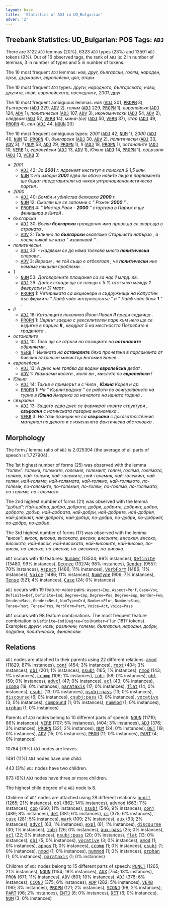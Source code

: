 ```yaml
---
layout: base
title:  'Statistics of ADJ in UD_Bulgarian'
udver: '2'
---
```


## Treebank Statistics: UD_Bulgarian: POS Tags: `ADJ`

There are 3122 `ADJ` lemmas (20%), 6323 `ADJ` types (23%) and 13591 `ADJ` tokens (9%).
Out of 16 observed tags, the rank of `ADJ` is: 2 in number of lemmas, 3 in number of types and 5 in number of tokens.

The 10 most frequent `ADJ` lemmas: <em>нов, друг, български, голям, народен, пръв, държавен, европейски, цял, втори</em>

The 10 most frequent `ADJ` types:  <em>други, народното, българската, нова, другите, нови, европейската, последните, 2001, друг</em>

The 10 most frequent ambiguous lemmas: <em>нов</em> (<tt><a href="bg-pos-ADJ.html">ADJ</a></tt> 301, <tt><a href="bg-pos-PROPN.html">PROPN</a></tt> 3), <em>български</em> (<tt><a href="bg-pos-ADJ.html">ADJ</a></tt> 229, <tt><a href="bg-pos-ADV.html">ADV</a></tt> 2), <em>голям</em> (<tt><a href="bg-pos-ADJ.html">ADJ</a></tt> 229, <tt><a href="bg-pos-PROPN.html">PROPN</a></tt> 1), <em>европейски</em> (<tt><a href="bg-pos-ADJ.html">ADJ</a></tt> 124, <tt><a href="bg-pos-ADV.html">ADV</a></tt> 1), <em>политически</em> (<tt><a href="bg-pos-ADJ.html">ADJ</a></tt> 107, <tt><a href="bg-pos-ADV.html">ADV</a></tt> 3), <em>икономически</em> (<tt><a href="bg-pos-ADJ.html">ADJ</a></tt> 54, <tt><a href="bg-pos-ADV.html">ADV</a></tt> 2), <em>следвам</em> (<tt><a href="bg-pos-ADJ.html">ADJ</a></tt> 52, <tt><a href="bg-pos-VERB.html">VERB</a></tt> 14), <em>мина-(се)</em> (<tt><a href="bg-pos-ADJ.html">ADJ</a></tt> 50, <tt><a href="bg-pos-VERB.html">VERB</a></tt> 37), <em>стар</em> (<tt><a href="bg-pos-ADJ.html">ADJ</a></tt> 49, <tt><a href="bg-pos-PROPN.html">PROPN</a></tt> 4), <em>син</em> (<tt><a href="bg-pos-ADJ.html">ADJ</a></tt> 44, <tt><a href="bg-pos-NOUN.html">NOUN</a></tt> 20)

The 10 most frequent ambiguous types:  <em>2001</em> (<tt><a href="bg-pos-ADJ.html">ADJ</a></tt> 42, <tt><a href="bg-pos-NUM.html">NUM</a></tt> 1), <em>2000</em> (<tt><a href="bg-pos-ADJ.html">ADJ</a></tt> 40, <tt><a href="bg-pos-NUM.html">NUM</a></tt> 12, <tt><a href="bg-pos-PROPN.html">PROPN</a></tt> 4), <em>български</em> (<tt><a href="bg-pos-ADJ.html">ADJ</a></tt> 30, <tt><a href="bg-pos-ADV.html">ADV</a></tt> 2), <em>политически</em> (<tt><a href="bg-pos-ADJ.html">ADJ</a></tt> 33, <tt><a href="bg-pos-ADV.html">ADV</a></tt> 3), <em>1</em> (<tt><a href="bg-pos-NUM.html">NUM</a></tt> 53, <tt><a href="bg-pos-ADJ.html">ADJ</a></tt> 29, <tt><a href="bg-pos-PROPN.html">PROPN</a></tt> 1), <em>II</em> (<tt><a href="bg-pos-ADJ.html">ADJ</a></tt> 18, <tt><a href="bg-pos-PROPN.html">PROPN</a></tt> 1), <em>останалите</em> (<tt><a href="bg-pos-ADJ.html">ADJ</a></tt> 10, <tt><a href="bg-pos-VERB.html">VERB</a></tt> 1), <em>европейски</em> (<tt><a href="bg-pos-ADJ.html">ADJ</a></tt> 13, <tt><a href="bg-pos-ADV.html">ADV</a></tt> 1), <em>Южна</em> (<tt><a href="bg-pos-ADJ.html">ADJ</a></tt> 14, <tt><a href="bg-pos-PROPN.html">PROPN</a></tt> 1), <em>свързани</em> (<tt><a href="bg-pos-ADJ.html">ADJ</a></tt> 13, <tt><a href="bg-pos-VERB.html">VERB</a></tt> 3)


* <em>2001</em>
  * <tt><a href="bg-pos-ADJ.html">ADJ</a></tt> 42: <em>За <b>2001</b> г. ядреният институт е поискал $ 1,5 млн.</em>
  * <tt><a href="bg-pos-NUM.html">NUM</a></tt> 1: <em>На избори <b>2001</b> едва ли обаче новите лица в парламента ще бъдат представители на някоя ултранационалистическа партия .</em>
* <em>2000</em>
  * <tt><a href="bg-pos-ADJ.html">ADJ</a></tt> 40: <em>Бомби и убийства белязаха <b>2000</b> г.</em>
  * <tt><a href="bg-pos-NUM.html">NUM</a></tt> 12: <em>Смолян ще се запомни с " Рожен <b>2000</b> " .</em>
  * <tt><a href="bg-pos-PROPN.html">PROPN</a></tt> 4: <em>" Мастер Рали - <b>2000</b> " стартира в Париж и ще финишира в Китай .</em>
* <em>български</em>
  * <tt><a href="bg-pos-ADJ.html">ADJ</a></tt> 30: <em>Всеки <b>български</b> гражданин има право да се завръща в страната .</em>
  * <tt><a href="bg-pos-ADV.html">ADV</a></tt> 2: <em>Типично по <b>български</b> окаляхме Старшията набързо , а после никой не каза " извинявай " .</em>
* <em>политически</em>
  * <tt><a href="bg-pos-ADJ.html">ADJ</a></tt> 33: <em>- Надявам се да няма толкова много <b>политически</b> спорове .</em>
  * <tt><a href="bg-pos-ADV.html">ADV</a></tt> 3: <em>Вярвам , че той също е отбелязал , че <b>политически</b> ние нямаме никакви проблеми .</em>
* <em>1</em>
  * <tt><a href="bg-pos-NUM.html">NUM</a></tt> 53: <em>Договорените плащания са за над <b>1</b> млрд. лв.</em>
  * <tt><a href="bg-pos-ADJ.html">ADJ</a></tt> 29: <em>Данък сгради ще се плаща с 5 % отстъпка между <b>1</b> февруари и 31 март .</em>
  * <tt><a href="bg-pos-PROPN.html">PROPN</a></tt> 1: <em>Четиримата са акционери и съдружници на Капустин във фирмите " Лайф чойс интернешънъл " и " Лайф чойс банк <b>1</b> " .</em>
* <em>II</em>
  * <tt><a href="bg-pos-ADJ.html">ADJ</a></tt> 18: <em>Католиците поканиха Йоан-Павел <b>II</b> преди седмица .</em>
  * <tt><a href="bg-pos-PROPN.html">PROPN</a></tt> 1: <em>Циркът заедно с увеселителен парк към него ще се издигне в парцел <b>II</b> , квадрат 5 на местността Погребите в градината .</em>
* <em>останалите</em>
  * <tt><a href="bg-pos-ADJ.html">ADJ</a></tt> 10: <em>Това ще се отрази на позициите на <b>останалите</b> обвиняеми .</em>
  * <tt><a href="bg-pos-VERB.html">VERB</a></tt> 1: <em>Имената на <b>останалите</b> бяха прочетени в парламента от бившия вътрешен министър Богомил Бонев .</em>
* <em>европейски</em>
  * <tt><a href="bg-pos-ADJ.html">ADJ</a></tt> 13: <em>А днес ние трябва да водим <b>европейски</b> дебат .</em>
  * <tt><a href="bg-pos-ADV.html">ADV</a></tt> 1: <em>Уважаеми колеги , моля ви , мислете по <b>европейски</b> !</em>
* <em>Южна</em>
  * <tt><a href="bg-pos-ADJ.html">ADJ</a></tt> 14: <em>Такъв е примерът и с Чили , <b>Южна</b> Корея и др.</em>
  * <tt><a href="bg-pos-PROPN.html">PROPN</a></tt> 1: <em>На " Кърниградска " се работи по осигуряването на турне в <b>Южна</b> Америка за началото на идната година .</em>
* <em>свързани</em>
  * <tt><a href="bg-pos-ADJ.html">ADJ</a></tt> 13: <em>Защото едва днес се формират новите структури , <b>свързани</b> с истинската пазарна икономика .</em>
  * <tt><a href="bg-pos-VERB.html">VERB</a></tt> 3: <em>Но тази позиции не са <b>свързани</b> с доказателствения материал по делото и с изяснената фактическа обстановка .</em>

## Morphology

The form / lemma ratio of `ADJ` is 2.025304 (the average of all parts of speech is 1.727904).

The 1st highest number of forms (25) was observed with the lemma “голям”: <em>големи, големите, големия, големият, голям, голяма, голямата, голямо, най-големи, най-големите, най-големия, най-големият, най-голям, най-голяма, най-голямата, най-голямо, най-голямото, по-големи, по-големите, по-големия, по-голям, по-голяма, по-голямата, по-голямо, по-голямото</em>.

The 2nd highest number of forms (21) was observed with the lemma “добър”: <em>Най-добра, добра, добрата, добри, добрите, добрият, добро, доброто, добър, най-добрата, най-добри, най-добрите, най-добрия, най-добрият, най-доброто, най-добър, по-добра, по-добри, по-добрият, по-добро, по-добър</em>.

The 3rd highest number of forms (17) was observed with the lemma “висок”: <em>висок, висока, високата, високи, високите, високия, високо, високото, най-висок, най-високата, най-високите, най-високо, по-висок, по-висока, по-високи, по-високите, по-високо</em>.

`ADJ` occurs with 10 features: <tt><a href="bg-feat-Number.html">Number</a></tt> (13504; 99% instances), <tt><a href="bg-feat-Definite.html">Definite</a></tt> (13480; 99% instances), <tt><a href="bg-feat-Degree.html">Degree</a></tt> (13274; 98% instances), <tt><a href="bg-feat-Gender.html">Gender</a></tt> (9557; 70% instances), <tt><a href="bg-feat-Aspect.html">Aspect</a></tt> (1486; 11% instances), <tt><a href="bg-feat-VerbForm.html">VerbForm</a></tt> (1486; 11% instances), <tt><a href="bg-feat-Voice.html">Voice</a></tt> (1486; 11% instances), <tt><a href="bg-feat-NumType.html">NumType</a></tt> (906; 7% instances), <tt><a href="bg-feat-Tense.html">Tense</a></tt> (521; 4% instances), <tt><a href="bg-feat-Case.html">Case</a></tt> (24; 0% instances)

`ADJ` occurs with 19 feature-value pairs: `Aspect=Imp`, `Aspect=Perf`, `Case=Voc`, `Definite=Def`, `Definite=Ind`, `Degree=Cmp`, `Degree=Pos`, `Degree=Sup`, `Gender=Fem`, `Gender=Masc`, `Gender=Neut`, `NumType=Ord`, `Number=Plur`, `Number=Sing`, `Tense=Past`, `Tense=Pres`, `VerbForm=Part`, `Voice=Act`, `Voice=Pass`

`ADJ` occurs with 98 feature combinations.
The most frequent feature combination is `Definite=Ind|Degree=Pos|Number=Plur` (1817 tokens).
Examples: <em>други, нови, различни, големи, български, народни, добри, подобни, политически, финансови</em>


## Relations

`ADJ` nodes are attached to their parents using 22 different relations: <tt><a href="bg-dep-amod.html">amod</a></tt> (11829; 87% instances), <tt><a href="bg-dep-conj.html">conj</a></tt> (454; 3% instances), <tt><a href="bg-dep-root.html">root</a></tt> (404; 3% instances), <tt><a href="bg-dep-obj.html">obj</a></tt> (201; 1% instances), <tt><a href="bg-dep-nsubj.html">nsubj</a></tt> (165; 1% instances), <tt><a href="bg-dep-nmod.html">nmod</a></tt> (143; 1% instances), <tt><a href="bg-dep-ccomp.html">ccomp</a></tt> (106; 1% instances), <tt><a href="bg-dep-iobj.html">iobj</a></tt> (58; 0% instances), <tt><a href="bg-dep-obl.html">obl</a></tt> (50; 0% instances), <tt><a href="bg-dep-advcl.html">advcl</a></tt> (47; 0% instances), <tt><a href="bg-dep-acl.html">acl</a></tt> (43; 0% instances), <tt><a href="bg-dep-xcomp.html">xcomp</a></tt> (19; 0% instances), <tt><a href="bg-dep-parataxis.html">parataxis</a></tt> (17; 0% instances), <tt><a href="bg-dep-flat.html">flat</a></tt> (14; 0% instances), <tt><a href="bg-dep-csubj.html">csubj</a></tt> (13; 0% instances), <tt><a href="bg-dep-nsubj-pass.html">nsubj:pass</a></tt> (13; 0% instances), <tt><a href="bg-dep-discourse.html">discourse</a></tt> (6; 0% instances), <tt><a href="bg-dep-csubj-pass.html">csubj:pass</a></tt> (3; 0% instances), <tt><a href="bg-dep-vocative.html">vocative</a></tt> (3; 0% instances), <tt><a href="bg-dep-compound.html">compound</a></tt> (1; 0% instances), <tt><a href="bg-dep-nummod.html">nummod</a></tt> (1; 0% instances), <tt><a href="bg-dep-orphan.html">orphan</a></tt> (1; 0% instances)

Parents of `ADJ` nodes belong to 10 different parts of speech: <tt><a href="bg-pos-NOUN.html">NOUN</a></tt> (11710; 86% instances), <tt><a href="bg-pos-VERB.html">VERB</a></tt> (707; 5% instances),  (404; 3% instances), <tt><a href="bg-pos-ADJ.html">ADJ</a></tt> (376; 3% instances), <tt><a href="bg-pos-PROPN.html">PROPN</a></tt> (321; 2% instances), <tt><a href="bg-pos-NUM.html">NUM</a></tt> (24; 0% instances), <tt><a href="bg-pos-DET.html">DET</a></tt> (19; 0% instances), <tt><a href="bg-pos-ADV.html">ADV</a></tt> (15; 0% instances), <tt><a href="bg-pos-PRON.html">PRON</a></tt> (11; 0% instances), <tt><a href="bg-pos-PART.html">PART</a></tt> (4; 0% instances)

10784 (79%) `ADJ` nodes are leaves.

1491 (11%) `ADJ` nodes have one child.

443 (3%) `ADJ` nodes have two children.

873 (6%) `ADJ` nodes have three or more children.

The highest child degree of a `ADJ` node is 8.

Children of `ADJ` nodes are attached using 29 different relations: <tt><a href="bg-dep-punct.html">punct</a></tt> (1265; 21% instances), <tt><a href="bg-dep-obl.html">obl</a></tt> (862; 14% instances), <tt><a href="bg-dep-advmod.html">advmod</a></tt> (663; 11% instances), <tt><a href="bg-dep-cop.html">cop</a></tt> (660; 11% instances), <tt><a href="bg-dep-nsubj.html">nsubj</a></tt> (546; 9% instances), <tt><a href="bg-dep-conj.html">conj</a></tt> (489; 8% instances), <tt><a href="bg-dep-det.html">det</a></tt> (381; 6% instances), <tt><a href="bg-dep-cc.html">cc</a></tt> (375; 6% instances), <tt><a href="bg-dep-case.html">case</a></tt> (281; 5% instances), <tt><a href="bg-dep-mark.html">mark</a></tt> (109; 2% instances), <tt><a href="bg-dep-aux.html">aux</a></tt> (93; 2% instances), <tt><a href="bg-dep-advcl.html">advcl</a></tt> (63; 1% instances), <tt><a href="bg-dep-expl.html">expl</a></tt> (61; 1% instances), <tt><a href="bg-dep-discourse.html">discourse</a></tt> (30; 1% instances), <tt><a href="bg-dep-iobj.html">iobj</a></tt> (26; 0% instances), <tt><a href="bg-dep-aux-pass.html">aux:pass</a></tt> (25; 0% instances), <tt><a href="bg-dep-acl.html">acl</a></tt> (22; 0% instances), <tt><a href="bg-dep-nsubj-pass.html">nsubj:pass</a></tt> (20; 0% instances), <tt><a href="bg-dep-flat.html">flat</a></tt> (13; 0% instances), <tt><a href="bg-dep-obj.html">obj</a></tt> (5; 0% instances), <tt><a href="bg-dep-vocative.html">vocative</a></tt> (3; 0% instances), <tt><a href="bg-dep-amod.html">amod</a></tt> (1; 0% instances), <tt><a href="bg-dep-appos.html">appos</a></tt> (1; 0% instances), <tt><a href="bg-dep-ccomp.html">ccomp</a></tt> (1; 0% instances), <tt><a href="bg-dep-csubj.html">csubj</a></tt> (1; 0% instances), <tt><a href="bg-dep-nmod.html">nmod</a></tt> (1; 0% instances), <tt><a href="bg-dep-nummod.html">nummod</a></tt> (1; 0% instances), <tt><a href="bg-dep-orphan.html">orphan</a></tt> (1; 0% instances), <tt><a href="bg-dep-parataxis.html">parataxis</a></tt> (1; 0% instances)

Children of `ADJ` nodes belong to 15 different parts of speech: <tt><a href="bg-pos-PUNCT.html">PUNCT</a></tt> (1265; 21% instances), <tt><a href="bg-pos-NOUN.html">NOUN</a></tt> (1154; 19% instances), <tt><a href="bg-pos-AUX.html">AUX</a></tt> (754; 13% instances), <tt><a href="bg-pos-PRON.html">PRON</a></tt> (671; 11% instances), <tt><a href="bg-pos-ADV.html">ADV</a></tt> (601; 10% instances), <tt><a href="bg-pos-ADJ.html">ADJ</a></tt> (376; 6% instances), <tt><a href="bg-pos-CCONJ.html">CCONJ</a></tt> (375; 6% instances), <tt><a href="bg-pos-ADP.html">ADP</a></tt> (282; 5% instances), <tt><a href="bg-pos-VERB.html">VERB</a></tt> (190; 3% instances), <tt><a href="bg-pos-PROPN.html">PROPN</a></tt> (121; 2% instances), <tt><a href="bg-pos-SCONJ.html">SCONJ</a></tt> (98; 2% instances), <tt><a href="bg-pos-PART.html">PART</a></tt> (96; 2% instances), <tt><a href="bg-pos-INTJ.html">INTJ</a></tt> (8; 0% instances), <tt><a href="bg-pos-DET.html">DET</a></tt> (6; 0% instances), <tt><a href="bg-pos-NUM.html">NUM</a></tt> (3; 0% instances)

